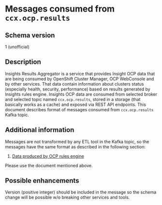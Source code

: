 # Messages consumed from `ccx.ocp.results`

## Schema version

1 (unofficial)

## Description

Insights Results Aggregator is a service that provides Insight OCP data that
are being consumed by OpenShift Cluster Manager, OCP WebConsole and by other
services. That data contain information about clusters status (especially
health, security, performance) based on results generated by Insights rules
engine. Insights OCP data are consumed from selected broker and selected topic
named `ccx.ocp.results`, stored in a storage (that basically works as a cache)
and exposed via REST API endpoints. This document describes format of messages
consumed from `ccx.ocp.results` Kafka topic.

## Additional information

Messages are not transformed by any ETL tool in the Kafka topic, so the messages have the same format as described in the following section:
1. [Data produced by OCP rules engine](ccx_data_pipeline.md)

Please use the document mentioned above.

## Possible enhancements

Version (positive integer) should be included in the message so the schema
change will be possible w/o breaking other services and tools.
